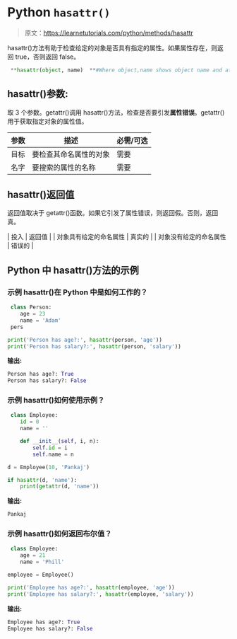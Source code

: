# Python `hasattr()`

> 原文：<https://learnetutorials.com/python/methods/hasattr>

hasattr()方法有助于检查给定的对象是否具有指定的属性。如果属性存在，则返回 true，否则返回 false。

```py
 **hasattr(object, name)  **#Where object,name shows object name and attribute name respectively. 

```

## hasattr()参数:

取 3 个参数。getattr()调用 hasattr()方法，检查是否要引发**属性错误**。getattr()用于获取指定对象的属性值。

| 参数 | 描述 | 必需/可选 |
| --- | --- | --- |
| 目标 | 要检查其命名属性的对象 | 需要 |
| 名字 | 要搜索的属性的名称 | 需要 |

## hasattr()返回值

返回值取决于 getattr()函数。如果它引发了属性错误，则返回假。否则，返回真。

| 投入 | 返回值 |
| 对象具有给定的命名属性 | 真实的 |
| 对象没有给定的命名属性 | 错误的 |

## Python 中 hasattr()方法的示例

### 示例 hasattr()在 Python 中是如何工作的？

```py
 class Person:
    age = 23
    name = 'Adam'
 pers

print('Person has age?:', hasattr(person, 'age'))
print('Person has salary?:', hasattr(person, 'salary')) 

```

**输出:**

```py
Person has age?: True
Person has salary?: False 
```

### 示例 hasattr()如何使用示例？

```py
 class Employee:
    id = 0
    name = ''

    def __init__(self, i, n):
        self.id = i
        self.name = n

d = Employee(10, 'Pankaj')

if hasattr(d, 'name'):
    print(getattr(d, 'name')) 

```

**输出:**

```py
Pankaj 
```

### 示例 hasattr()如何返回布尔值？

```py
 class Employee:  
    age = 21  
    name = 'Phill'  

employee = Employee()  

print('Employee has age?:', hasattr(employee, 'age'))  
print('Employee has salary?:', hasattr(employee, 'salary')) 

```

**输出:**

```py
Employee has age?: True
Employee has salary?: False 
```